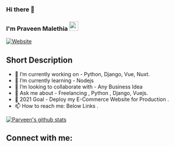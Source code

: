 ### Hi there 👋

### I'm Praveen Malethia <img src="https://scontent.faip1-1.fna.fbcdn.net/v/t1.6435-9/122156641_2712630532282408_3585246166375570111_n.jpg?_nc_cat=101&ccb=1-3&_nc_sid=09cbfe&_nc_ohc=co5kNrjqjQ8AX-9z-DM&_nc_ht=scontent.faip1-1.fna&oh=bfc90a9f347dfd68b4a72e2844de6a8a&oe=608BD31B" width="25px">
[![Website](https://img.shields.io/badge/Text-Text-green?style=flat-square)](https://google.com)
## Short Description
- 🔭 I’m currently working on - Python, Django, Vue, Nuxt.
- 🌱 I’m currently learning - Nodejs
- 👯 I’m looking to collaborate with - Any Business Idea
- 💬 Ask me about - Freelancing , Python , Django, Vuejs.
- 🥅 2021 Goal - Deploy my E-Commerce Website for Production .
- 📫 How to reach me: Below Links .

[![Parveen's github stats](https://github-readme-stats.vercel.app/api?username=ParveenMalethia&count_private=true&include_all_commits=true&theme=radical)](https://google.com)
## Connect with me:
[website]: https://google.com
[twitter]: https://twitter.com/PraveenMalethia
<br />
